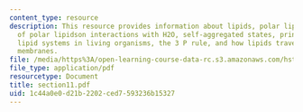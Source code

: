 ```yaml
---
content_type: resource
description: This resource provides information about lipids, polar lipids, classification
  of polar lipidson interactions with H2O, self-aggregated states, principle mixed
  lipid systems in living organisms, the 3 P rule, and how lipids traverse biologic
  membranes.
file: /media/https%3A/open-learning-course-data-rc.s3.amazonaws.com/hst-121-gastroenterology-fall-2005/1c44a0e0d21b2202ced7593236b15327_section11.pdf
file_type: application/pdf
resourcetype: Document
title: section11.pdf
uid: 1c44a0e0-d21b-2202-ced7-593236b15327
---
```

